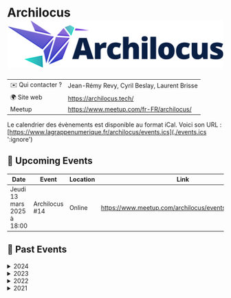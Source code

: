 # Archilocus ![Logo](./logo-archilocus.png ':size=100')

|                                |     |
| ------------------------------ | --- |
| ✉️ Qui contacter ?              | Jean-Rémy Revy, Cyril Beslay, Laurent Brisse |
| 🌍 Site web                    | https://archilocus.tech/ |
| Meetup | https://www.meetup.com/fr-FR/archilocus/ |

Le calendrier des évènements est disponible au format iCal.
Voici son URL : [https://www.lagrappenumerique.fr/archilocus/events.ics](./events.ics ':ignore')

<!-- EVENTS:START -->
## 📅 Upcoming Events

| Date | Event | Location | Link |
|------|--------|----------|------|
| Jeudi 13 mars 2025 à 18:00 | Archilocus #14 | Online | https://www.meetup.com/archilocus/events/306500977/ |

## 📆 Past Events

<details>
<summary>2024</summary>

| Date | Event | Location | Link |
|------|--------|----------|------|
| Jeudi 30 mai 2024 à 18:00 | Archilocus #13 Infrastructure | 17 Quai Louis XVIII, Bordeaux | https://www.meetup.com/archilocus/events/300879794/ |
| Jeudi 18 avril 2024 à 20:00 | BOF Archilocus à Devoxx France (présentiel Paris) | 2 Pl. de la Prte Maillot, Paris | https://www.meetup.com/archilocus/events/300304641/ |
| Jeudi 14 mars 2024 à 18:00 | Archilocus #12 DDD | Online | https://www.meetup.com/archilocus/events/299358241/ |
</details>

<details>
<summary>2023</summary>

| Date | Event | Location | Link |
|------|--------|----------|------|
| Jeudi 07 décembre 2023 à 18:00 | Archilocus Chez CtrlUp | 87 Quai des Queyries, Bordeaux | https://www.meetup.com/archilocus/events/297556058/ |
| Jeudi 12 octobre 2023 à 18:00 | Archilocus Session #10 - API | Online | https://www.meetup.com/archilocus/events/296530263/ |
| Jeudi 01 juin 2023 à 18:00 | L'Architecture d'Entreprise dans le Nord et le Sud-Ouest | 44 All. de Tourny, Bordeaux | https://www.meetup.com/archilocus/events/293545147/ |
| Jeudi 30 mars 2023 à 17:00 | Archilocus Session #8 | Online | https://www.meetup.com/archilocus/events/291473012/ |
| Jeudi 19 janvier 2023 à 17:45 | Archilocus - Session 7 | TBD | https://www.meetup.com/archilocus/events/290155119/ |
</details>

<details>
<summary>2022</summary>

| Date | Event | Location | Link |
|------|--------|----------|------|
| Jeudi 27 octobre 2022 à 17:30 | L'automne chez Archilocus | Online | https://www.meetup.com/archilocus/events/288769670/ |
| Jeudi 23 juin 2022 à 18:30 | Un an d'Archilocus | 208 Quai de Paludate, Bordeaux | https://www.meetup.com/archilocus/events/286388725/ |
| Jeudi 19 mai 2022 à 17:00 | Le printemps d'Archilocus | Online | https://www.meetup.com/archilocus/events/285247943/ |
| Jeudi 10 mars 2022 à 16:30 | Archilocus online | Online | https://www.meetup.com/archilocus/events/283686786/ |
</details>

<details>
<summary>2021</summary>

| Date | Event | Location | Link |
|------|--------|----------|------|
| Jeudi 02 décembre 2021 à 17:00 | Archilocus #3 en vrai (et online) | 44 All. de Tourny, Bordeaux | https://www.meetup.com/archilocus/events/280992564/ |
| Jeudi 23 septembre 2021 à 16:00 | Session #2 | Online | https://www.meetup.com/archilocus/events/279048057/ |
| Jeudi 24 juin 2021 à 14:00 | Archilocus MVP | Online | https://www.meetup.com/archilocus/events/278556971/ |
</details>
<!-- EVENTS:END -->